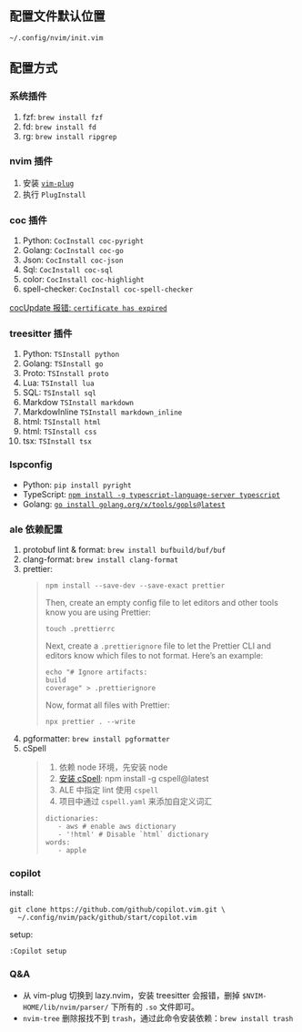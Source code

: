## 配置文件默认位置
```
~/.config/nvim/init.vim
```

## 配置方式

### 系统插件

1. fzf: `brew install fzf`
2. fd: `brew install fd`
3. rg: `brew install ripgrep`


### nvim 插件

1. 安装 [`vim-plug`](https://github.com/junegunn/vim-plug)
2. 执行 `PlugInstall`


### coc 插件

1. Python: `CocInstall coc-pyright`
2. Golang: `CocInstall coc-go`
3. Json: `CocInstall coc-json`
4. Sql: `CocInstall coc-sql`
5. color: `CocInstall coc-highlight`
6. spell-checker: `CocInstall coc-spell-checker`

[cocUpdate 报错: `certificate has expired`](https://github.com/neoclide/coc.nvim/issues/1514#issuecomment-1272430040)


### treesitter 插件

1. Python: `TSInstall python`
2. Golang: `TSInstall go`
3. Proto: `TSInstall proto`
4. Lua: `TSInstall lua`
5. SQL: `TSInstall sql`
6. Markdow `TSInstall markdown`
7. MarkdowInline `TSInstall markdown_inline`
8. html: `TSInstall html`
9. html: `TSInstall css`
10. tsx: `TSInstall tsx`


### lspconfig

- Python: `pip install pyright`
- TypeScript: [`npm install -g typescript-language-server typescript`](https://github.com/typescript-language-server/typescript-language-server)
- Golang: [`go install golang.org/x/tools/gopls@latest`](https://github.com/golang/tools/tree/master/gopls)



### ale 依赖配置

1. protobuf lint & format: `brew install bufbuild/buf/buf`
2. clang-format: `brew install clang-format`
3. prettier:
    > ```
    > npm install --save-dev --save-exact prettier
    > ```
    >
    > Then, create an empty config file to let editors and other tools know you are using Prettier:
    > ```
    > touch .prettierrc
    > ```
    >
    > Next, create a `.prettierignore` file to let the Prettier CLI and editors know which files to not format. Here’s an example:
    > ```
    > echo "# Ignore artifacts:
    > build
    > coverage" > .prettierignore
    > ```
    >
    > Now, format all files with Prettier:
    > ```
    > npx prettier . --write
    > ```
4. pgformatter: `brew install pgformatter`
5. cSpell
    > 1. 依赖 node 环境，先安装 node
    > 2. [安装 cSpell](https://cspell.org/docs/installation): npm install -g cspell@latest
    > 3. ALE 中指定 lint 使用 `cspell`
    > 4. 项目中通过 `cspell.yaml` 来添加自定义词汇
    > ```
    > dictionaries:
    >    - aws # enable aws dictionary
    >    - '!html' # Disable `html` dictionary
    > words:
    >    - apple
    > ```


### copilot

install:

```
git clone https://github.com/github/copilot.vim.git \
  ~/.config/nvim/pack/github/start/copilot.vim
```

setup:

```
:Copilot setup
```

### Q&A

-  从 vim-plug 切换到 lazy.nvim，安装 treesitter 会报错，删掉 `$NVIM-HOME/lib/nvim/parser/` 下所有的 `.so` 文件即可。
- `nvim-tree` 删除报找不到 `trash`，通过此命令安装依赖：`brew install trash`
